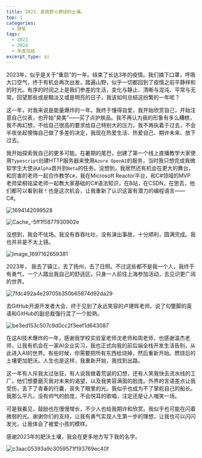 ```yaml
---
title: 2023，是我野火燃烧的土壤。
top: 1
categories:
  - 随笔
tags:
  - 2023
  - 2024
  - 年度总结
excerpt_type: ai
---
```


2023年，似乎是关于“重启”的一年。结束了长达3年的疫情。我们摘下口罩，呼吸大口空气，终于有机会再次出发，踏遍山野，似乎一切都回到了疫情之前平静祥和的时光。有序的时间之上是我们参差的生活，变化与静止、清晰与混沌、平常与无常。回望那些或是黯淡又或是明亮的日子，我该如何总结这纷繁的一年呢？

这一年，对我来说是能量爆炸的一年。我终于懂得自爱，我开始欣赏自己，开始注意自己仪表，也开始“臭美”——买了点护肤品。我不再认为我的形象有多么糟糕，我不再幻想，不给自己很高的要求给自己特别大的压力，我不再执着于过去，不会半夜坐起懊悔自己做了多差的决定，我现在热爱生活、热爱自己、期许未来、放下过去。

我开始探索我自己的更多可能。在暑期的尾巴，创建了第一个线上直播教学大家使用`Typescript`创建HTTP服务器来使用`Azure OpenAI`的服务，当时我只想完成我微软学生大使从`Alpha`晋升到`Beta`的任务。没想到，我居然还有机会在更大的舞台，和厉害的老师一起合作教学`C#`，我在Microsoft Reactor平台，和C#领域的MVP老师梁桐铭梁老师一起教大家基础的C#语法知识，在B站，在CSDN，在思否，他们都可以看到我！也是这次机会，让我重新了认识这富有潜力的编程语言——C#。

![1694142099528](https://source.yby.zone/upload/images/1704031719_UNNQ8W9gxSB.png)

![Cache_-5ff1f5877930902e](https://source.yby.zone/upload/images/1704031741_WrSk0DSt8lF.png)

没想到，我会不怯场。我没有吞吞吐吐，没有演出事故，十分顺利，圆满完成。我也并非是不太上镜。

![Image_1697162659381](https://source.yby.zone/upload/images/1704031909_6pEGU3Ei2tO.jpg)

2023年， 我去了镇江，去了扬州，去了日照。不过这些都不是我一个人，我终于有勇气，一个人踏出我自己的舒适区。只身一人前往上海参加活动，去见识更广阔的世界。

![7fdc492a4e29705b350b65874d92da29](https://source.yby.zone/upload/images/1704032087_mPpcirAgpjH.jpg)

去GitHub开源开发者大会，终于见到了永远笑容的卢建晖老师。说了句蹩脚的英语和GitHub的副总裁强行混了一个脸熟。

![be3ed153c507c9d0cc2f3eef1d643087](https://source.yby.zone/upload/images/1704032322_3zEh5qEEwlh.jpg)

在这AI技术爆炸的一年，感谢我学校实验室老师沈老师和周老师，也感谢温杰老师，让我有机会在一家AI企业实习，我也正式向我的前后端全栈开发生活告别，从此进入AI的世界。有些时候，你需要把所有东西给烧掉，然后重新开始。燃烧后的土壤更加肥沃。人生也是这样，我重新开始，我找到出路。

这一年有人斥我太过张狂，有人说我做着荒诞的幻想，还有人笑我快去流水线的工厂。他们想要磨灭我对未来的渴望，以及我笑容满面的脸庞。外界的言语差点让我受伤，丢下了青春的行囊，丧失了眼里的光。我似乎也成为不了掌舵自己的船长。我那么平凡，没有帅气的脸庞，不会悦耳的歌唱，注定还是让人嗤笑一场。

可是我看见，鼓励也在慢慢增长，不少人也给我期许和欣赏。我似乎也可能在闪着微弱的光。谢谢你们的支持，让我有勇气实现人生第一步的理想，让我也可以闪闪发光，让我体会了被爱小孩的模样。

感谢2023年的肥沃土壤，我会在更多地方写下我的名字。

![c3aac05393a9c3059571f193769ec40f](https://source.yby.zone/upload/images/1704032654_2kTVzIkqwMi.jpg)

